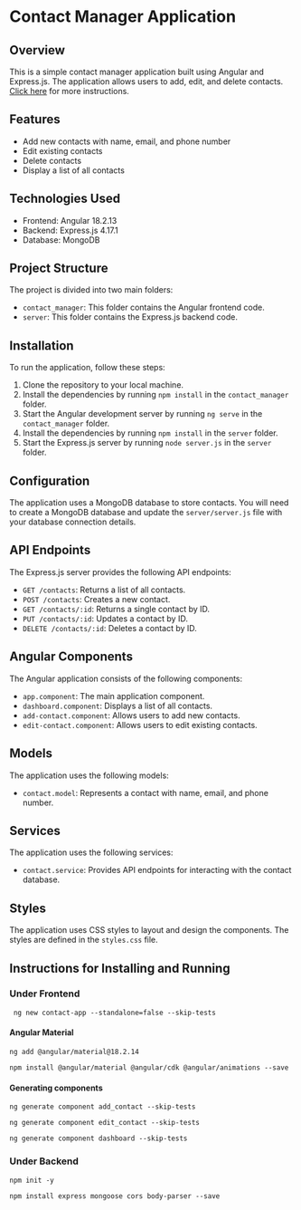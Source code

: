 # Contact Manager Application

## Overview

This is a simple contact manager application built using Angular and Express.js. The application allows users to add, edit, and delete contacts. [Click here](#howto) for more instructions.

## Features

* Add new contacts with name, email, and phone number
* Edit existing contacts
* Delete contacts
* Display a list of all contacts

## Technologies Used

* Frontend: Angular 18.2.13
* Backend: Express.js 4.17.1
* Database: MongoDB

## Project Structure

The project is divided into two main folders:

* `contact_manager`: This folder contains the Angular frontend code.
* `server`: This folder contains the Express.js backend code.

## Installation

To run the application, follow these steps:

1. Clone the repository to your local machine.
2. Install the dependencies by running `npm install` in the `contact_manager` folder.
3. Start the Angular development server by running `ng serve` in the `contact_manager` folder.
4. Install the dependencies by running `npm install` in the `server` folder.
5. Start the Express.js server by running `node server.js` in the `server` folder.

## Configuration

The application uses a MongoDB database to store contacts. You will need to create a MongoDB database and update the `server/server.js` file with your database connection details.

## API Endpoints

The Express.js server provides the following API endpoints:

* `GET /contacts`: Returns a list of all contacts.
* `POST /contacts`: Creates a new contact.
* `GET /contacts/:id`: Returns a single contact by ID.
* `PUT /contacts/:id`: Updates a contact by ID.
* `DELETE /contacts/:id`: Deletes a contact by ID.

## Angular Components

The Angular application consists of the following components:

* `app.component`: The main application component.
* `dashboard.component`: Displays a list of all contacts.
* `add-contact.component`: Allows users to add new contacts.
* `edit-contact.component`: Allows users to edit existing contacts.

## Models

The application uses the following models:

* `contact.model`: Represents a contact with name, email, and phone number.

## Services

The application uses the following services:

* `contact.service`: Provides API endpoints for interacting with the contact database.

## Styles

The application uses CSS styles to layout and design the components. The styles are defined in the `styles.css` file.

<a id="howto"></a>
## Instructions for Installing and Running 

### Under Frontend 
` ng new contact-app --standalone=false --skip-tests`

#### Angular Material

`ng add @angular/material@18.2.14`

`npm install @angular/material @angular/cdk @angular/animations --save`

#### Generating components

`ng generate component add_contact --skip-tests`

`ng generate component edit_contact --skip-tests`

`ng generate component dashboard --skip-tests`

### Under Backend

`npm init -y`

`npm install express mongoose cors body-parser --save`